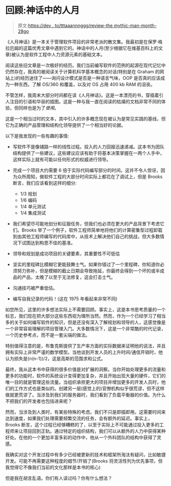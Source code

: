 # 回顾:神话中的人月

> 原文:[https://dev . to/tttaaannnggg/review-the mythic-man-month-28go](https://dev.to/tttaaannnggg/review-the-mythical-man-month-28go)

《人月神话》是一本关于管理软件项目的非常老派的散文集。我最初是在保罗·格拉厄姆的这篇优秀文章中遇到它的。神话中的人月(至少根据它在维基百科上的文章)被认为是软件工程中人力资源元素的基础文本。

阅读这些旧文章是一次极好的经历。我们当前编写软件的范例的起源在现代记忆中仍然存在，我真的被阅读关于计算机科学基本概念的对话(特别是在 Graham 的网站上)的经历迷住了——询问设计模式是否是一种语言气味，OOP 是否真的应该成为一种东西，了解 OS/360 和覆盖，以及对 OS 占用 400 kb RAM 的沮丧。

不管怎样，我周末大部分时间都在读《人月神话》。这是一本漂亮的书，穿插着引人注目的引语和华丽的插图。这是一种与我一直在阅读的枯燥的文档非常不同的体验，但同样也是为了*使用*。

这是一个相当过时的文本，其中引入的许多概念现在被认为是常见实践的基线，但它为正确的产品管理和结构化领导提供了一个相当好的论据。

以下是我发现的一些有趣的事情:

*   写软件不是像铺路一样的线性过程。投入的人力回报迅速递减。这本书为团队结构提供了一些建议，这些建议应该有助于将基本决策掌握在一两个人手中，这样实际上就有可能以任何形式的权威进行领导。

*   完成一个项目大约需要 6 倍于实际代码编写部分的时间。这并不令人惊讶，因为众所周知，做软件工程的大部分时间实际上都花在了调试上，但是 Brooks 断言，我们应该看到这样的细分:

    *   1/3 规划
    *   1/6 编码
    *   1/4 单元测试
    *   1/4 集成测试
*   我们希望尽可能地划分和征服任务，但我们也必须在更大的产品背景下考虑它们。Brooks 举了一个例子，软件工程师简单地将他们的计算密集型过程卸载到由其他工程师编写的代码库中，从技术上解决他们自己的挑战，但大多数情况下试图达到构思不佳的基准。

*   领导和规划是成功项目的关键要素，其重要性不可低估

*   坚实的里程碑比模糊它更能鼓舞士气。如果你错过了一个里程碑，你知道你必须努力弥补，但是模糊的截止日期会导致拖延，你最终会得到一个坏的或半成品的产品，太晚了以至于无法修复，这会打击士气。

*   沟通技巧被严重低估。

*   编写自我记录的代码！(这在 1975 年看起来非常不同)

如您所见，这里的许多想法实际上不需要回顾。事实上，这是本书思考质量的一个标志，我们现在把大部分这些东西视为理所当然。然而，作为一个已经学习了相当多的关于如何编写软件的知识，但是还没有深入了解规划和领导的人，这感觉像是一个非常容易理解的项目管理入门。大多数情况下，这是一个非常酷的时代记录，一个历史参考点，而不是一套尖端的做法。

特别值得注意的是，布鲁克斯提供了生产率方面的实际数据来证明他的说法，并且拥有实际上非常严谨的数学模型。当他谈到开发人员的上升时间/通信开销时，他认为损失是(n(n-1))/2，这是高斯的范围求和公式。

最终，我从这本书中获得的很多价值是对扩展的洞察。当你开始处理更多的流量和更多的功能时，软件的系统设计变得更加复杂，并且开始出现大量的硬件，它们的唯一目的就是管理这些流量。当组织承担更大的项目并增加更多的开发人员时，他们的工作方式也是类似的。创建另一层(感觉上的)官僚机构似乎很荒谬，但不这样做就更荒谬了。当涉及到我们的服务器时，我们看到了负载平衡器的价值。为什么不把我们的开发者也包括进来呢？

然而，当涉及到人类时，有某些特殊的考虑。我们不只是即插即用。这需要时间来达到速度，如果我们处理需要频繁交流的任务，会有额外的延迟。事实上，Brooks 断言，这个过程已经够糟糕的了，以至于实际上不可能通过投入更多的工程师来让项目回到正轨。通过特定的组织结构，我们可以从额外的人力中获得某种好处。在他的一个更加丰富多彩的动作中，他从一个外科团队的结构中获得了灵感。

我确实对这个开发过程中有多少已经被更新的技术和框架所淘汰有疑问，比如敏捷开发。可能不再需要这种程度的细节/开销了(Brooks 将灵活性列为优先事项，但我觉得它不像我们当前的文化那样是本书的核心)

但是我在胡言乱语。你们有人读过吗？你有什么想法？